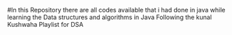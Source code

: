 #In this Repository there are all codes available that i had done in java while learning the Data structures and algorithms in Java Following the kunal Kushwaha Playlist for DSA
